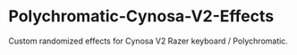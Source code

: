 # Polychromatic-Cynosa-V2-Effects
Custom randomized effects for Cynosa V2 Razer keyboard / Polychromatic.
